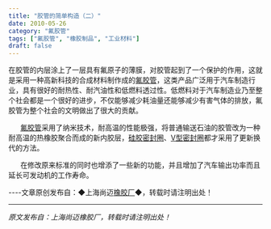 ```yaml
---
title: "胶管的简单构造（二）"
date: 2010-05-26
category: "氟胶管"
tags: ["氟胶管", "橡胶制品", "工业材料"]
draft: false
---
```


在胶管的内层涂上了一层具有氟原子的薄膜，对胶管起到了一个保护的作用，这就是采用一种高新科技的合成材料制作成的[氟胶管](http://www.smpolymer.com/fujiaoguan/)，这类产品广泛用于汽车制造行业，具有很好的耐热性、耐汽油性和低燃料透过性。低燃料对于汽车制造业乃至整个社会都是一个很好的进步，不仅能够减少耗油量还能够减少有害气体的排放，氟胶管为整个社会的文明做出了很大的贡献。

      [氟胶管](http://www.smpolymer.com/fujiaoguan/)采用了纳米技术，耐高温的性能极强，将普通输送石油的胶管改为一种耐高温的热橡胶聚合而成的新内胶层，[硅胶密封圈](http://www.smpolymer.com/)、[V型密封圈](http://www.smpolymer.com/)都才采用了更新换代的方法。

      在修改原来标准的同时也增添了一些新的功能，并且增加了汽车输出功率而且延长可发动机的工作寿命。 

----文章原创发布自：◆上海尚迈[橡胶厂](http://www.smpolymer.com/)◆，转载时请注明出处！

---

*原文发布自：上海尚迈橡胶厂，转载时请注明出处！*

